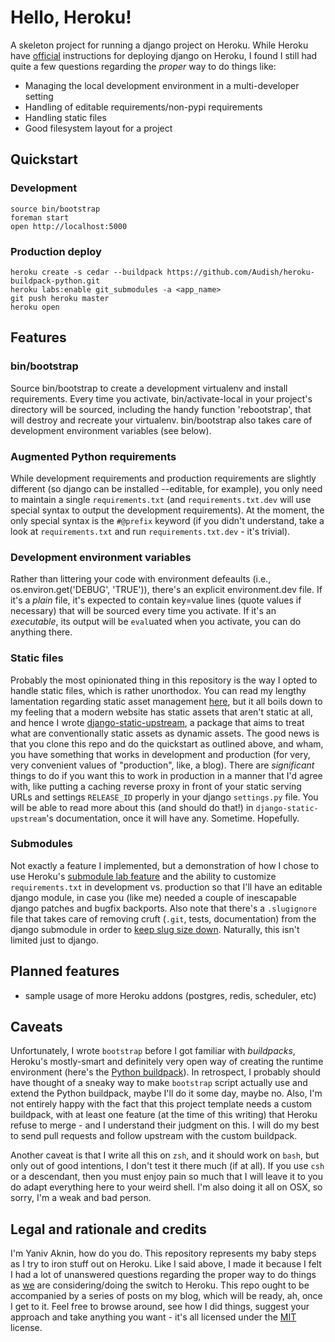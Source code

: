 # Hello, Heroku! #

A skeleton project for running a django project on Heroku. While Heroku have [official](http://devcenter.heroku.com/articles/django) instructions for deploying django on Heroku, I found I still had quite a few questions regarding the _proper_ way to do things like:

* Managing the local development environment in a multi-developer setting
* Handling of editable requirements/non-pypi requirements
* Handling static files
* Good filesystem layout for a project

## Quickstart ##

### Development ###

    source bin/bootstrap
    foreman start
    open http://localhost:5000

### Production deploy ###

    heroku create -s cedar --buildpack https://github.com/Audish/heroku-buildpack-python.git
    heroku labs:enable git_submodules -a <app_name>
    git push heroku master
    heroku open

## Features ##

### bin/bootstrap ###

Source bin/bootstrap to create a development virtualenv and install requirements. Every time you activate, bin/activate-local in your project's directory will be sourced, including the handy function 'rebootstrap', that will destroy and recreate your virtualenv. bin/bootstrap also takes care of development environment variables (see below).

### Augmented Python requirements ###

While development requirements and production requirements are slightly different (so django can be installed --editable, for example), you only need to maintain a single `requirements.txt` (and `requirements.txt.dev` will use special syntax to output the development requirements). At the moment, the only special syntax is the `#@prefix` keyword (if you didn't understand, take a look at `requirements.txt` and run `requirements.txt.dev` - it's trivial).

### Development environment variables ###

Rather than littering your code with environment defeaults (i.e., os.environ.get('DEBUG', 'TRUE')), there's an explicit environment.dev file. If it's a _plain_ file, it's expected to contain key=value lines (quote values if necessary) that will be sourced every time you activate. If it's an _executable_, its output will be `eval`uated when you activate, you can do anything there.

### Static files ###

Probably the most opinionated thing in this repository is the way I opted to handle static files, which is rather unorthodox. You can read my lengthy lamentation regarding static asset management [here](http://tech.blog.aknin.name/2011/12/28/i-wish-someone-wrote-django-static-upstream-maybe-even-me/), but it all boils down to my feeling that a modern website has static assets that aren't static at all, and hence I wrote [django-static-upstream](https://github.com/yaniv-aknin/django-static-upstream), a package that aims to treat what are conventionally static assets as dynamic assets. The good news is that you clone this repo and do the quickstart as outlined above, and wham, you have something that works in development and production (for very, very convenient values of "production", like, a blog). There are *significant* things to do if you want this to work in production in a manner that I'd agree with, like putting a caching reverse proxy in front of your static serving URLs and settings `RELEASE_ID` properly in your django `settings.py` file. You will be able to read more about this (and should do that!) in `django-static-upstream`'s documentation, once it will have any. Sometime. Hopefully.


### Submodules ###

Not exactly a feature I implemented, but a demonstration of how I chose to use Heroku's [submodule lab feature](http://devcenter.heroku.com/articles/git-submodules) and the ability to customize `requirements.txt` in development vs. production so that I'll have an editable django module, in case you (like me) needed a couple of inescapable django patches and bugfix backports. Also note that there's a `.slugignore` file that takes care of removing cruft (`.git`, tests, documentation) from the django submodule in order to [keep slug size down](http://devcenter.heroku.com/articles/slug-size). Naturally, this isn't limited just to django.

## Planned features ##

* sample usage of more Heroku addons (postgres, redis, scheduler, etc)

## Caveats ##

Unfortunately, I wrote `bootstrap` before I got familiar with *buildpacks*, Heroku's mostly-smart and definitely very open way of creating the runtime environment (here's the [Python buildpack](https://github.com/heroku/heroku-buildpack-python)). In retrospect, I probably should have thought of a sneaky way to make `bootstrap` script actually use and extend the Python buildpack, maybe I'll do it some day, maybe no. Also, I'm not entirely happy with the fact that this project template needs a custom buildpack, with at least one feature (at the time of this writing) that Heroku refuse to merge - and I understand their judgment on this. I will do my best to send pull requests and follow upstream with the custom buildpack.

Another caveat is that I write all this on `zsh`, and it should work on `bash`, but only out of good intentions, I don't test it there much (if at all). If you use `csh` or a descendant, then you must enjoy pain so much that I will leave it to you do adapt everything here to your weird shell. I'm also doing it all on OSX, so sorry, I'm a weak and bad person.

## Legal and rationale and credits ##
I'm Yaniv Aknin, how do you do. This repository represents my baby steps as I try to iron stuff out on Heroku. Like I said above, I made it because I felt I had a lot of unanswered questions regarding the proper way to do things as [we](http://www.audish.com) are considering/doing the switch to Heroku. This repo ought to be accompanied by a series of posts on my blog, which will be ready, ah, once I get to it. Feel free to browse around, see how I did things, suggest your approach and take anything you want - it's all licensed under the [MIT](http://www.opensource.org/licenses/mit-license.php) license.
